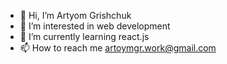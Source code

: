 - 👋 Hi, I’m Artyom Grishchuk
- 👀 I’m interested in web development
- 🌱 I’m currently learning react.js
- 📫 How to reach me artoymgr.work@gmail.com

<!---
artoymgrishchuk/artoymgrishchuk is a ✨ special ✨ repository because its `README.md` (this file) appears on your GitHub profile.
You can click the Preview link to take a look at your changes.
--->
